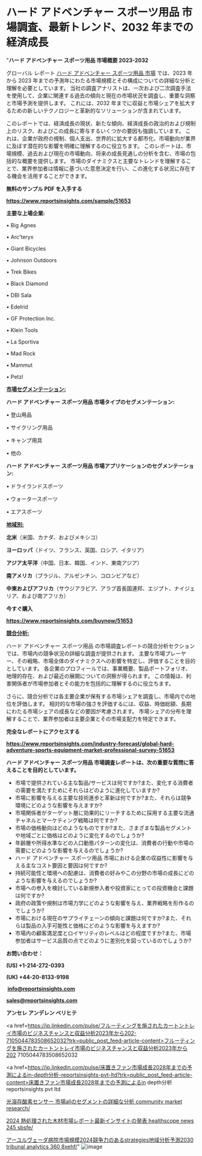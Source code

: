 # ハード アドベンチャー スポーツ用品 市場調査、最新トレンド、2032 年までの経済成長

"<strong>ハード アドベンチャー スポーツ用品 市場概要 2023-2032</strong>

グローバル レポート <a href=https://www.reportsinsights.com/sample/51653>ハード アドベンチャー スポーツ用品 市場</a> では、2023 年から 2023 年までの予測年にわたる市場規模とその構成についての詳細な分析と理解を必要としています。 当社の調査アナリストは、一次および二次調査手法を使用して、企業に関連する過去の傾向と現在の市場状況を調査し、重要な洞察と市場予測を提供します。 これには、2032 年までに収益と市場シェアを拡大​​するための新しいテクノロジーと革新的なソリューションが含まれています。

このレポートでは、経済成長の現状、新たな傾向、経済成長の政治的および規制上のリスク、およびこの成長に寄与するいくつかの要因も強調しています。 これは、企業が政府の規制、個人支出、世界的に拡大する都市化、市場動向が業界に及ぼす潜在的な影響を明確に理解するのに役立ちます。 このレポートは、市場規模、過去および現在の市場動向、将来の成長見通しの分析を含む、市場の包括的な概要を提供します。 市場のダイナミクスと主要なトレンドを理解することで、業界参加者は情報に基づいた意思決定を行い、この進化する状況に存在する機会を活用することができます。

<strong><b>無料のサンプル PDF を入手する</b></strong>

<a href=https://www.reportsinsights.com/sample/51653><strong><u>https://www.reportsinsights.com/sample/51653</u></strong></a>

<strong>主要な上場企業:</strong>

• Big Agnes

• Arc'teryx

• Giant Bicycles

• Johnson Outdoors

• Trek Bikes

• Black Diamond

• DBI Sala

• Edelrid

• GF Protection Inc.

• Klein Tools

• La Sportiva

• Mad Rock

• Mammut

• Petzl

<strong><u>市場セグメンテーション</u></strong><strong><u>:</u></strong>

<strong>ハード アドベンチャー スポーツ用品 市場タイプのセグメンテーション:</strong>

• 登山用品

• サイクリング用品

• キャンプ用具

• 他の

<strong>ハード アドベンチャー スポーツ用品 市場アプリケーションのセグメンテーション:</strong>

• ドライランドスポーツ

• ウォータースポーツ

• エアスポーツ

<strong><u>地域別</u></strong><strong><u>:</u></strong>

<strong>北米</strong>（米国、カナダ、およびメキシコ）

<strong>ヨーロッパ</strong>（ドイツ、フランス、英国、ロシア、イタリア）

<strong>アジア太平洋</strong>（中国、日本、韓国、インド、東南アジア）

<strong>南アメリカ</strong>（ブラジル、アルゼンチン、コロンビアなど）

<strong>中東およびアフリカ</strong>（サウジアラビア、アラブ首長国連邦、エジプト、ナイジェリア、および南アフリカ）

<strong>今すぐ購入</strong>

<a href=https://www.reportsinsights.com/buynow/51653><strong><u>https://www.reportsinsights.com/buynow/51653</u></strong></a>

<strong><u>競合分析:</u></strong>

ハード アドベンチャー スポーツ用品 の市場調査レポートの競合分析セクションでは、市場内の競争状況の詳細な調査が提供されます。 主要な市場プレーヤー、その戦略、市場全体のダイナミクスへの影響を特定し、評価することを目的としています。 各企業のプロフィールでは、事業概要、製品ポートフォリオ、地理的存在、および最近の展開についての洞察が得られます。 この情報は、利害関係者が市場参加者とその能力を包括的に理解するのに役立ちます。

さらに、競合分析では各主要企業が保有する市場シェアを調査し、市場内での地位を評価します。 相対的な市場の強さを評価するには、収益、時価総額、長期にわたる市場シェアの成長などの要因が考慮されます。 市場シェアの分布を理解することで、業界参加者は主要企業とその市場支配力を特定できます。

<strong>完全なレポートにアクセスする</strong>

<a href=https://www.reportsinsights.com/industry-forecast/global-hard-adventure-sports-equipment-market-professional-survey-51653><strong><u><b>https://www.reportsinsights.com/industry-forecast/global-hard-adventure-sports-equipment-market-professional-survey-51653</b></u></strong></a>

<strong><b>ハード アドベンチャー スポーツ用品 市場調査レポートは、次の重要な質問に答えることを目的としています。</b></strong>
<ul>
  <li>市場で提供されている主な製品/サービスは何ですか?また、変化する消費者の需要を満たすためにそれらはどのように進化していますか?</li>
  <li>市場に影響を与える主要な技術進歩と革新は何ですか?また、それらは競争環境にどのような影響を与えますか?</li>
  <li>市場関係者がターゲット層に効果的にリーチするために採用する主要な流通チャネルとマーケティング戦略は何ですか?</li>
  <li>市場の価格動向はどのようなものですか?また、さまざまな製品セグメントや地域ごとに価格はどのように変化するのでしょうか?</li>
  <li>年齢層や所得水準などの人口動態パターンの変化は、消費者の行動や市場の需要にどのような影響を与えるのでしょうか?</li>
  <li>ハード アドベンチャー スポーツ用品 市場における企業の収益性に影響を与える主なコスト要因と要因は何ですか?</li>
  <li>持続可能性と環境への配慮は、消費者の好みやこの分野の市場の成長にどのような影響を与えるのでしょうか?</li>
  <li>市場への参入を検討している新規参入者や投資家にとっての投資機会と課題は何ですか?</li>
  <li>政府の政策や規制は市場力学にどのような影響を与え、業界戦略を形作るのでしょうか?</li>
  <li>市場における現在のサプライチェーンの傾向と課題は何ですか?また、それらは製品の入手可能性と価格にどのような影響を与えますか?</li>
  <li>市場内の顧客満足度とロイヤリティのレベルはどの程度ですか?また、市場参加者はサービス品質の点でどのように差別化を図っているのでしょうか?</li>
</ul>
<strong>お問い合わせ：</strong>

<strong>(US) +1-214-272-0393</strong>

<strong>(UK) +44-20-8133-9198</strong>

<strong> </strong><a href=info@reportsinsights.com><strong><u>info@reportsinsights.com</u></strong></a>

<a href=sales@reportsinsights.com><strong><u>sales@reportsinsights.com</u></strong></a>

<strong>アンセレ アンデレン ベリヒテ</strong>

<a href=https://jp.linkedin.com/pulse/フルーティングを施されたカートントレイ市場のビジネスチャンスと収益分析2023年から202-7105044783508652032?trk=public_post_feed-article-content>フルーティングを施されたカートントレイ市場のビジネスチャンスと収益分析2023年から202 7105044783508652032</a>

<a href=https://jp.linkedin.com/pulse/床置きファン市場成長2028年までの予測によるin-depth分析-reportsinsights-pvt-ltd?trk=public_post_feed-article-content>床置きファン市場成長2028年までの予測によるin depth分析 reportsinsights pvt ltd</a>

<a href=https://www.linkedin.com/pulse/光溶存酸素センサー-市場allのセグメントの詳細な分析-community-market-research/>光溶存酸素センサー 市場allのセグメントの詳細な分析 community market research/</a>

<a href=https://www.linkedin.com/pulse/2024-熱処理された木材市場レポート最新インサイトの発表-healthscope-news-245-sbsfe/>2024 熱処理された木材市場レポート最新インサイトの発表 healthscope news 245 sbsfe/</a>

<a href=https://www.linkedin.com/pulse/アーユルヴェーダ病院市場規模2024競争力のあるstrategies地域分析予測2030-tribunal-analytics-360-8xehf/>アーユルヴェーダ病院市場規模2024競争力のあるstrategies地域分析予測2030 tribunal analytics 360 8xehf/</a>"
![image](https://github.com/gayatrid12/RImarketreport/assets/158473851/7e92238c-31e0-4558-86ee-1976f61feac0)
